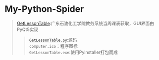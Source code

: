 # My-Python-Spider
>[GetLessonTable](https://github.com/YEUNGWAIPANG/My-Python-Spider/tree/main/GetLessonTable):广东石油化工学院教务系统当周课表获取，GUI界面由PyQt5实现
>>[`GetLessonTable.py`](https://github.com/YEUNGWAIPANG/My-Python-Spider/blob/main/GetLessonTable/GetLessonTable.py):源码  
>>`computer.ico`：程序图标  
>>`GetLessonTable.exe`:使用Pyinstaller打包而成    
 
